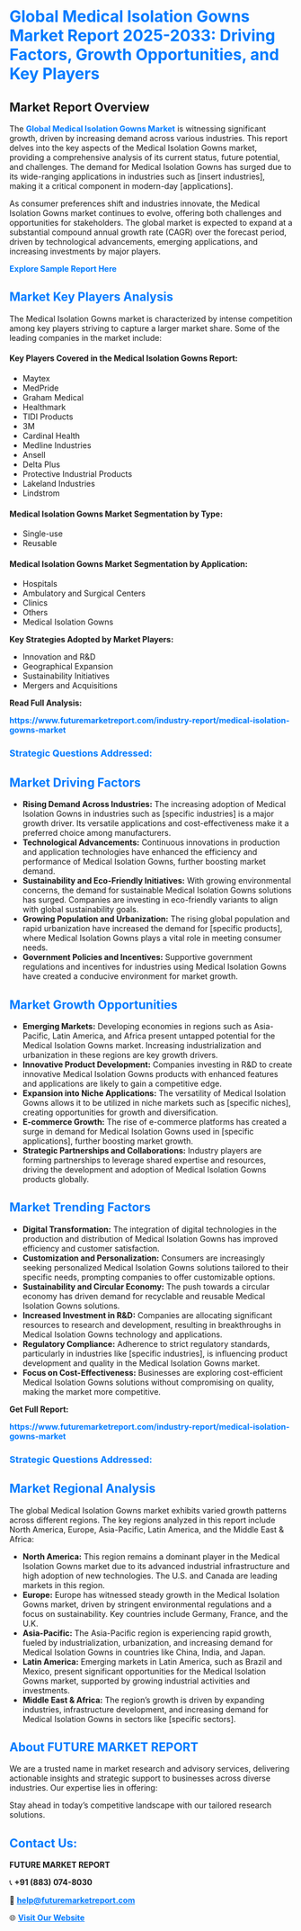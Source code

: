 <h1 style="color: #007BFF;">Global Medical Isolation Gowns Market Report 2025-2033: Driving Factors, Growth Opportunities, and Key Players</h1>

<section id="overview">
<h2>Market Report Overview</h2>
<p>The <a href="https://www.futuremarketreport.com/industry-report/medical-isolation-gowns-market" style="color: #007BFF; text-decoration: none;"><strong>Global Medical Isolation Gowns Market</strong></a> is witnessing significant growth, driven by increasing demand across various industries. This report delves into the key aspects of the Medical Isolation Gowns market, providing a comprehensive analysis of its current status, future potential, and challenges. The demand for Medical Isolation Gowns has surged due to its wide-ranging applications in industries such as [insert industries], making it a critical component in modern-day [applications].</p>
<p>As consumer preferences shift and industries innovate, the Medical Isolation Gowns market continues to evolve, offering both challenges and opportunities for stakeholders. The global market is expected to expand at a substantial compound annual growth rate (CAGR) over the forecast period, driven by technological advancements, emerging applications, and increasing investments by major players.</p>
</section>

<section id="overview">
<p><a href="https://www.futuremarketreport.com/request-sample/reportId=127452" style="color: #007BFF; text-decoration: none;"><strong>Explore Sample Report Here</strong></a></p>
</section>

<section id="key-players">
<h2 style="color: #007BFF;">Market Key Players Analysis</h2>
<p>The Medical Isolation Gowns market is characterized by intense competition among key players striving to capture a larger market share. Some of the leading companies in the market include:</p>
<h4>Key Players Covered in the Medical Isolation Gowns Report:</h4>
<ul><li>Maytex</li><li>MedPride</li><li>Graham Medical</li><li>Healthmark</li><li>TIDI Products</li><li>3M</li><li>Cardinal Health</li><li>Medline Industries</li><li>Ansell</li><li>Delta Plus</li><li>Protective Industrial Products</li><li>Lakeland Industries</li><li>Lindstrom</li></ul>
<h4>Medical Isolation Gowns Market Segmentation by Type:</h4>
<ul><li>Single-use</li><li>Reusable</li></ul>

<h4>Medical Isolation Gowns Market Segmentation by Application:</h4>
<ul><li>Hospitals</li><li>Ambulatory and Surgical Centers</li><li>Clinics</li><li>Others</li><li>Medical Isolation Gowns</li></ul>
<p><strong>Key Strategies Adopted by Market Players:</strong></p>
<ul>
<li>Innovation and R&D</li>
<li>Geographical Expansion</li>
<li>Sustainability Initiatives</li>
<li>Mergers and Acquisitions</li>
</ul>
</section>

<section>
<p><strong>Read Full Analysis: </strong></p><a href="https://www.futuremarketreport.com/industry-report/medical-isolation-gowns-market" style="color: #007BFF; text-decoration: none;"><strong>https://www.futuremarketreport.com/industry-report/medical-isolation-gowns-market</strong></a>
<h3 style="color: #007BFF;">Strategic Questions Addressed:</h3>
</section>

<section id="driving-factors">
<h2 style="color: #007BFF;">Market Driving Factors</h2>
<ul>
<li><strong>Rising Demand Across Industries:</strong> The increasing adoption of Medical Isolation Gowns in industries such as [specific industries] is a major growth driver. Its versatile applications and cost-effectiveness make it a preferred choice among manufacturers.</li>
<li><strong>Technological Advancements:</strong> Continuous innovations in production and application technologies have enhanced the efficiency and performance of Medical Isolation Gowns, further boosting market demand.</li>
<li><strong>Sustainability and Eco-Friendly Initiatives:</strong> With growing environmental concerns, the demand for sustainable Medical Isolation Gowns solutions has surged. Companies are investing in eco-friendly variants to align with global sustainability goals.</li>
<li><strong>Growing Population and Urbanization:</strong> The rising global population and rapid urbanization have increased the demand for [specific products], where Medical Isolation Gowns plays a vital role in meeting consumer needs.</li>
<li><strong>Government Policies and Incentives:</strong> Supportive government regulations and incentives for industries using Medical Isolation Gowns have created a conducive environment for market growth.</li>
</ul>
</section>

<section id="growth-opportunities">
<h2 style="color: #007BFF;">Market Growth Opportunities</h2>
<ul>
<li><strong>Emerging Markets:</strong> Developing economies in regions such as Asia-Pacific, Latin America, and Africa present untapped potential for the Medical Isolation Gowns market. Increasing industrialization and urbanization in these regions are key growth drivers.</li>
<li><strong>Innovative Product Development:</strong> Companies investing in R&D to create innovative Medical Isolation Gowns products with enhanced features and applications are likely to gain a competitive edge.</li>
<li><strong>Expansion into Niche Applications:</strong> The versatility of Medical Isolation Gowns allows it to be utilized in niche markets such as [specific niches], creating opportunities for growth and diversification.</li>
<li><strong>E-commerce Growth:</strong> The rise of e-commerce platforms has created a surge in demand for Medical Isolation Gowns used in [specific applications], further boosting market growth.</li>
<li><strong>Strategic Partnerships and Collaborations:</strong> Industry players are forming partnerships to leverage shared expertise and resources, driving the development and adoption of Medical Isolation Gowns products globally.</li>
</ul>
</section>

<section id="trending-factors">
<h2 style="color: #007BFF;">Market Trending Factors</h2>
<ul>
<li><strong>Digital Transformation:</strong> The integration of digital technologies in the production and distribution of Medical Isolation Gowns has improved efficiency and customer satisfaction.</li>
<li><strong>Customization and Personalization:</strong> Consumers are increasingly seeking personalized Medical Isolation Gowns solutions tailored to their specific needs, prompting companies to offer customizable options.</li>
<li><strong>Sustainability and Circular Economy:</strong> The push towards a circular economy has driven demand for recyclable and reusable Medical Isolation Gowns solutions.</li>
<li><strong>Increased Investment in R&D:</strong> Companies are allocating significant resources to research and development, resulting in breakthroughs in Medical Isolation Gowns technology and applications.</li>
<li><strong>Regulatory Compliance:</strong> Adherence to strict regulatory standards, particularly in industries like [specific industries], is influencing product development and quality in the Medical Isolation Gowns market.</li>
<li><strong>Focus on Cost-Effectiveness:</strong> Businesses are exploring cost-efficient Medical Isolation Gowns solutions without compromising on quality, making the market more competitive.</li>
</ul>
</section>

<section>
<p><strong>Get Full Report: </strong></p><a href="https://www.futuremarketreport.com/industry-report/medical-isolation-gowns-market" style="color: #007BFF; text-decoration: none;"><strong>https://www.futuremarketreport.com/industry-report/medical-isolation-gowns-market</strong></a>
<h3 style="color: #007BFF;">Strategic Questions Addressed:</h3>
</section>


<section id="regional-analysis">
<h2 style="color: #007BFF;">Market Regional Analysis</h2>
<p>The global Medical Isolation Gowns market exhibits varied growth patterns across different regions. The key regions analyzed in this report include North America, Europe, Asia-Pacific, Latin America, and the Middle East & Africa:</p>
<ul>
<li><strong>North America:</strong> This region remains a dominant player in the Medical Isolation Gowns market due to its advanced industrial infrastructure and high adoption of new technologies. The U.S. and Canada are leading markets in this region.</li>
<li><strong>Europe:</strong> Europe has witnessed steady growth in the Medical Isolation Gowns market, driven by stringent environmental regulations and a focus on sustainability. Key countries include Germany, France, and the U.K.</li>
<li><strong>Asia-Pacific:</strong> The Asia-Pacific region is experiencing rapid growth, fueled by industrialization, urbanization, and increasing demand for Medical Isolation Gowns in countries like China, India, and Japan.</li>
<li><strong>Latin America:</strong> Emerging markets in Latin America, such as Brazil and Mexico, present significant opportunities for the Medical Isolation Gowns market, supported by growing industrial activities and investments.</li>
<li><strong>Middle East & Africa:</strong> The region’s growth is driven by expanding industries, infrastructure development, and increasing demand for Medical Isolation Gowns in sectors like [specific sectors].</li>
</ul>
</section>

<footer>
<h2 style="color: #007BFF;">About FUTURE MARKET REPORT</h2>
<p>We are a trusted name in market research and advisory services, delivering actionable insights and strategic support to businesses across diverse industries. Our expertise lies in offering:</p>

<p>Stay ahead in today’s competitive landscape with our tailored research solutions.</p>

<h2 style="color: #007BFF;">Contact Us:</h2>
<p><strong>FUTURE MARKET REPORT</strong></p>
<p>📞 <strong>+91 (883) 074-8030</strong></p>
<p>📧 <strong><a href="mailto:help@futuremarketreport.com" style="color: #007BFF;">help@futuremarketreport.com</a></strong></p>
<p>🌐 <strong><a href="https://www.futuremarketreport.com/" style="color: #007BFF;">Visit Our Website</a></strong></p>
</footer>